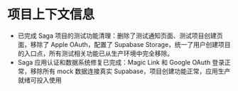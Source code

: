 # 项目上下文信息

- 已完成 Saga 项目的测试功能清理：删除了测试通知页面、测试项目创建页面，移除了 Apple OAuth，配置了 Supabase Storage，统一了用户创建项目的入口点，所有测试相关功能已从生产环境中完全移除。
- Saga 应用认证和数据系统修复已完成：Magic Link 和 Google OAuth 登录正常，移除所有 mock 数据连接真实 Supabase，项目创建功能正常，应用生产就绪可投入使用
